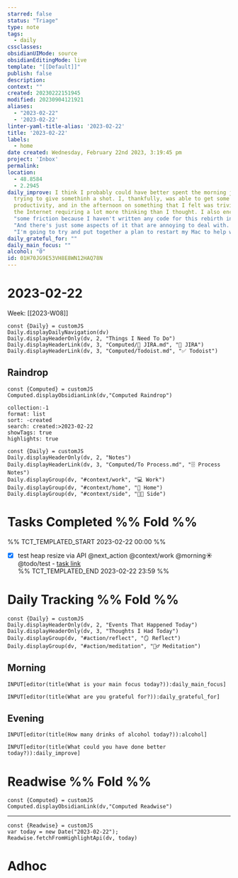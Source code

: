 ```yaml
---
starred: false
status: "Triage"
type: note
tags:
  - daily
cssclasses: 
obsidianUIMode: source
obsidianEditingMode: live
template: "[[Default]]"
publish: false
description: 
context: ""
created: 20230222151945
modified: 20230904121921
aliases:
  - "2023-02-22"
  - '2023-02-22'
linter-yaml-title-alias: '2023-02-22'
title: '2023-02-22'
labels:
  - home
date created: Wednesday, February 22nd 2023, 3:19:45 pm
project: 'Inbox'
permalink: 
location:
  - 48.8584
  - 2.2945
daily_improve: I think I probably could have better spent the morning just
  trying to give somethinh a shot. I, thankfully, was able to get some
  productivity, and in the afternoon on something that I felt was trivial. But
  the Internet requiring a lot more thinking than I thought. I also encountered
  "some friction because I haven't written any code for this rebirth in a while."
  "And there's just some aspects of it that are annoying to deal with. I think"
  "I'm going to try and put together a plan to restart my Mac to help with this"
daily_grateful_for: ""
daily_main_focus: ""
alcohol: "0"
id: 01H70JG9E53VH8E8WN12HAQ78N
---
```


# 2023-02-22

Week: [[2023-W08]]

```dataviewjs
const {Daily} = customJS
Daily.displayDailyNavigation(dv)
Daily.displayHeaderOnly(dv, 2, "Things I Need To Do")
Daily.displayHeaderLink(dv, 3, "Computed/🎫 JIRA.md", "🎫 JIRA")
Daily.displayHeaderLink(dv, 3, "Computed/Todoist.md", "✅ Todoist")
```

## Raindrop

```dataviewjs
const {Computed} = customJS
Computed.displayObsidianLink(dv,"Computed Raindrop")
```


```raindrop
collection:-1
format: list
sort: -created
search: created:>2023-02-22
showTags: true
highlights: true
```
	

```dataviewjs
const {Daily} = customJS
Daily.displayHeaderOnly(dv, 2, "Notes")
Daily.displayHeaderLink(dv, 3, "Computed/To Process.md", "🗄️ Process Notes")
Daily.displayGroup(dv, "#context/work", "💻 Work")
Daily.displayGroup(dv, "#context/home", "🏡 Home")
Daily.displayGroup(dv, "#context/side", "👨‍💻 Side")
```

# Tasks Completed %% Fold %%

%% TCT_TEMPLATED_START 2023-02-22 00:00 %%

- [X] test heap resize via API @next_action @context/work @morning☀️ @todo/test - [task link](https://todoist.com/app/task/6563209161)  
%% TCT_TEMPLATED_END 2023-02-22 23:59 %%

# Daily Tracking %% Fold %%

```dataviewjs
const {Daily} = customJS
Daily.displayHeaderOnly(dv, 2, "Events That Happened Today")
Daily.displayHeaderOnly(dv, 3, "Thoughts I Had Today")
Daily.displayGroup(dv, "#action/reflect", "🪞 Reflect")
Daily.displayGroup(dv, "#action/meditation", "🧘‍♂️ Meditation")
```

## Morning
```meta-bind
INPUT[editor(title(What is your main focus today?)):daily_main_focus]
```

```meta-bind
INPUT[editor(title(What are you grateful for?)):daily_grateful_for]
```

## Evening

```meta-bind
INPUT[editor(title(How many drinks of alcohol today?)):alcohol]
```

```meta-bind
INPUT[editor(title(What could you have done better today?)):daily_improve]
```

# Readwise %% Fold %%

```dataviewjs
const {Computed} = customJS
Computed.displayObsidianLink(dv,"Computed Readwise")
```

---

```dataviewjs
const {Readwise} = customJS
var today = new Date("2023-02-22");
Readwise.fetchFromHighlightApi(dv, today)
```

# Adhoc
